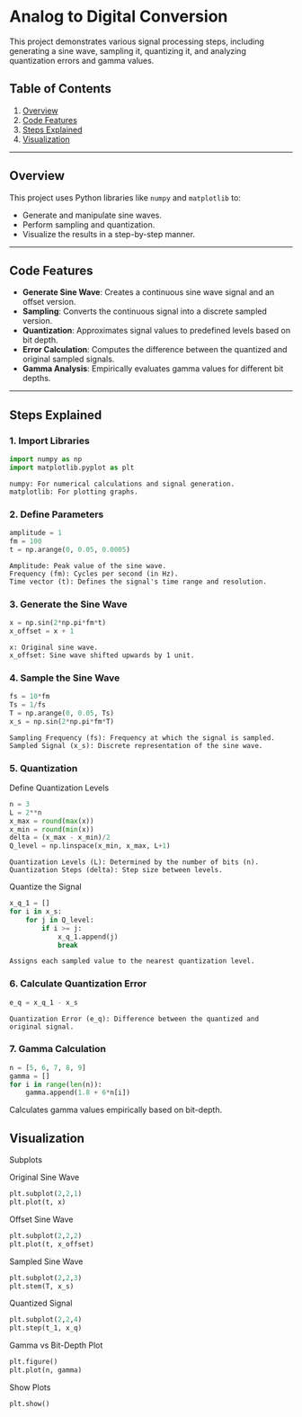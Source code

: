 # Analog to Digital Conversion

This project demonstrates various signal processing steps, including generating a sine wave, sampling it, quantizing it, and analyzing quantization errors and gamma values. 

## Table of Contents
1. [Overview](#overview)
2. [Code Features](#code-features)
3. [Steps Explained](#steps-explained)
4. [Visualization](#visualization)


---

## Overview
This project uses Python libraries like `numpy` and `matplotlib` to:
- Generate and manipulate sine waves.
- Perform sampling and quantization.
- Visualize the results in a step-by-step manner.

---

## Code Features
- **Generate Sine Wave**: Creates a continuous sine wave signal and an offset version.
- **Sampling**: Converts the continuous signal into a discrete sampled version.
- **Quantization**: Approximates signal values to predefined levels based on bit depth.
- **Error Calculation**: Computes the difference between the quantized and original sampled signals.
- **Gamma Analysis**: Empirically evaluates gamma values for different bit depths.

---

## Steps Explained

### 1. Import Libraries
```python
import numpy as np
import matplotlib.pyplot as plt
```
    numpy: For numerical calculations and signal generation.
    matplotlib: For plotting graphs.

### 2. Define Parameters
```python
amplitude = 1
fm = 100
t = np.arange(0, 0.05, 0.0005)
```
    Amplitude: Peak value of the sine wave.
    Frequency (fm): Cycles per second (in Hz).
    Time vector (t): Defines the signal's time range and resolution.

### 3. Generate the Sine Wave
```python
x = np.sin(2*np.pi*fm*t)
x_offset = x + 1
```
    x: Original sine wave.
    x_offset: Sine wave shifted upwards by 1 unit.

### 4. Sample the Sine Wave
```python
fs = 10*fm
Ts = 1/fs
T = np.arange(0, 0.05, Ts)
x_s = np.sin(2*np.pi*fm*T)
```
    Sampling Frequency (fs): Frequency at which the signal is sampled.
    Sampled Signal (x_s): Discrete representation of the sine wave.

### 5. Quantization
Define Quantization Levels
```python
n = 3
L = 2**n
x_max = round(max(x))
x_min = round(min(x))
delta = (x_max - x_min)/2
Q_level = np.linspace(x_min, x_max, L+1)
```
    Quantization Levels (L): Determined by the number of bits (n).
    Quantization Steps (delta): Step size between levels.

Quantize the Signal
```python
x_q_1 = []
for i in x_s:
    for j in Q_level:
        if i >= j:
            x_q_1.append(j)
            break
```
    Assigns each sampled value to the nearest quantization level.

### 6. Calculate Quantization Error
```python
e_q = x_q_1 - x_s
```
    Quantization Error (e_q): Difference between the quantized and original signal.

### 7. Gamma Calculation
```python
n = [5, 6, 7, 8, 9]
gamma = []
for i in range(len(n)):
    gamma.append(1.8 + 6*n[i])
```
Calculates gamma values empirically based on bit-depth.

## Visualization
Subplots

Original Sine Wave
```python
plt.subplot(2,2,1)
plt.plot(t, x)
```

Offset Sine Wave
```python
plt.subplot(2,2,2)
plt.plot(t, x_offset)
```

Sampled Sine Wave
```python
plt.subplot(2,2,3)
plt.stem(T, x_s)
```

Quantized Signal
```python
plt.subplot(2,2,4)
plt.step(t_1, x_q)
```

Gamma vs Bit-Depth Plot
```python
plt.figure()
plt.plot(n, gamma)
```

Show Plots
```python
plt.show()
```
